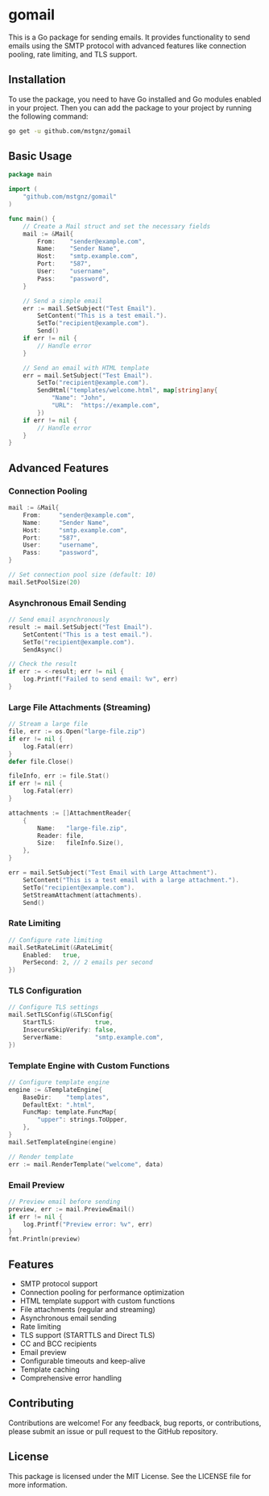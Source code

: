 # gomail
This is a Go package for sending emails. It provides functionality to send emails using the SMTP protocol with advanced features like connection pooling, rate limiting, and TLS support.

## Installation
To use the package, you need to have Go installed and Go modules enabled in your project. Then you can add the package to your project by running the following command:

```bash
go get -u github.com/mstgnz/gomail
```

## Basic Usage
```go
package main

import (
    "github.com/mstgnz/gomail"
)

func main() {
    // Create a Mail struct and set the necessary fields
    mail := &Mail{
        From:    "sender@example.com",
        Name:    "Sender Name",
        Host:    "smtp.example.com",
        Port:    "587",
        User:    "username",
        Pass:    "password",
    }

    // Send a simple email
    err := mail.SetSubject("Test Email").
        SetContent("This is a test email.").
        SetTo("recipient@example.com").
        Send()
    if err != nil {
        // Handle error
    }

    // Send an email with HTML template
    err = mail.SetSubject("Test Email").
        SetTo("recipient@example.com").
        SendHtml("templates/welcome.html", map[string]any{
            "Name": "John",
            "URL":  "https://example.com",
        })
    if err != nil {
        // Handle error
    }
}
```

## Advanced Features

### Connection Pooling
```go
mail := &Mail{
    From:     "sender@example.com",
    Name:     "Sender Name",
    Host:     "smtp.example.com",
    Port:     "587",
    User:     "username",
    Pass:     "password",
}

// Set connection pool size (default: 10)
mail.SetPoolSize(20)
```

### Asynchronous Email Sending
```go
// Send email asynchronously
result := mail.SetSubject("Test Email").
    SetContent("This is a test email.").
    SetTo("recipient@example.com").
    SendAsync()

// Check the result
if err := <-result; err != nil {
    log.Printf("Failed to send email: %v", err)
}
```

### Large File Attachments (Streaming)
```go
// Stream a large file
file, err := os.Open("large-file.zip")
if err != nil {
    log.Fatal(err)
}
defer file.Close()

fileInfo, err := file.Stat()
if err != nil {
    log.Fatal(err)
}

attachments := []AttachmentReader{
    {
        Name:   "large-file.zip",
        Reader: file,
        Size:   fileInfo.Size(),
    },
}

err = mail.SetSubject("Test Email with Large Attachment").
    SetContent("This is a test email with a large attachment.").
    SetTo("recipient@example.com").
    SetStreamAttachment(attachments).
    Send()
```

### Rate Limiting
```go
// Configure rate limiting
mail.SetRateLimit(&RateLimit{
    Enabled:   true,
    PerSecond: 2, // 2 emails per second
})
```

### TLS Configuration
```go
// Configure TLS settings
mail.SetTLSConfig(&TLSConfig{
    StartTLS:           true,
    InsecureSkipVerify: false,
    ServerName:         "smtp.example.com",
})
```

### Template Engine with Custom Functions
```go
// Configure template engine
engine := &TemplateEngine{
    BaseDir:    "templates",
    DefaultExt: ".html",
    FuncMap: template.FuncMap{
        "upper": strings.ToUpper,
    },
}
mail.SetTemplateEngine(engine)

// Render template
err := mail.RenderTemplate("welcome", data)
```

### Email Preview
```go
// Preview email before sending
preview, err := mail.PreviewEmail()
if err != nil {
    log.Printf("Preview error: %v", err)
}
fmt.Println(preview)
```

## Features
- SMTP protocol support
- Connection pooling for performance optimization
- HTML template support with custom functions
- File attachments (regular and streaming)
- Asynchronous email sending
- Rate limiting
- TLS support (STARTTLS and Direct TLS)
- CC and BCC recipients
- Email preview
- Configurable timeouts and keep-alive
- Template caching
- Comprehensive error handling

## Contributing
Contributions are welcome! For any feedback, bug reports, or contributions, please submit an issue or pull request to the GitHub repository.

## License
This package is licensed under the MIT License. See the LICENSE file for more information.